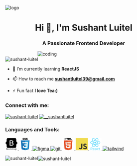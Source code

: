 ![logo](https://miro.medium.com/v2/resize:fit:1358/1*U62pEikCBvM1gjIDlAry7Q.png)
<h1 align="center">Hi 👋, I'm Sushant Luitel</h1>
<h3 align="center">A Passionate Frontend Developer</h3>

<img align="right" alt="coding" width="400" src="https://media3.giphy.com/media/fwbZnTftCXVocKzfxR/giphy.gif?cid=ecf05e47k2t2fn7hkqwtg2h44hrscgsa2td8fbnafzoyu9n5&ep=v1_gifs_search&rid=giphy.gif&ct=g">

<p align="left"> <img src="https://komarev.com/ghpvc/?username=sushant-luitel&label=Profile%20views&color=0e75b6&style=flat" alt="sushant-luitel" /> </p>

- 🌱 I’m currently learning **ReactJS**

- 📫 How to reach me **sushantluitel39@gmail.com**

- ⚡ Fun fact **I love Tea:)**

<h3 align="left">Connect with me:</h3>
<p align="left">
<a href="https://linkedin.com/in/sushant-luitel" target="blank"><img align="center" src="https://raw.githubusercontent.com/rahuldkjain/github-profile-readme-generator/master/src/images/icons/Social/linked-in-alt.svg" alt="sushant-luitel" height="30" width="40" /></a>
<a href="https://instagram.com/__sushantluitel" target="blank"><img align="center" src="https://raw.githubusercontent.com/rahuldkjain/github-profile-readme-generator/master/src/images/icons/Social/instagram.svg" alt="__sushantluitel" height="30" width="40" /></a>
</p>

<h3 align="left">Languages and Tools:</h3>
<p align="left"> <a href="https://getbootstrap.com" target="_blank" rel="noreferrer"> <img src="https://raw.githubusercontent.com/devicons/devicon/master/icons/bootstrap/bootstrap-plain-wordmark.svg" alt="bootstrap" width="40" height="40"/> </a> <a href="https://www.w3schools.com/css/" target="_blank" rel="noreferrer"> <img src="https://raw.githubusercontent.com/devicons/devicon/master/icons/css3/css3-original-wordmark.svg" alt="css3" width="40" height="40"/> </a> <a href="https://www.figma.com/" target="_blank" rel="noreferrer"> <img src="https://www.vectorlogo.zone/logos/figma/figma-icon.svg" alt="figma" width="40" height="40"/> </a> <a href="https://git-scm.com/" target="_blank" rel="noreferrer"> <img src="https://www.vectorlogo.zone/logos/git-scm/git-scm-icon.svg" alt="git" width="40" height="40"/> </a> <a href="https://www.w3.org/html/" target="_blank" rel="noreferrer"> <img src="https://raw.githubusercontent.com/devicons/devicon/master/icons/html5/html5-original-wordmark.svg" alt="html5" width="40" height="40"/> </a> <a href="https://developer.mozilla.org/en-US/docs/Web/JavaScript" target="_blank" rel="noreferrer"> <img src="https://raw.githubusercontent.com/devicons/devicon/master/icons/javascript/javascript-original.svg" alt="javascript" width="40" height="40"/> </a> <a href="https://reactjs.org/" target="_blank" rel="noreferrer"> <img src="https://raw.githubusercontent.com/devicons/devicon/master/icons/react/react-original-wordmark.svg" alt="react" width="40" height="40"/> </a> <a href="https://tailwindcss.com/" target="_blank" rel="noreferrer"> <img src="https://www.vectorlogo.zone/logos/tailwindcss/tailwindcss-icon.svg" alt="tailwind" width="40" height="40"/> </a> </p>

<p><img align="left" src="https://github-readme-stats.vercel.app/api/top-langs?username=sushant-luitel&show_icons=true&locale=en&layout=compact" alt="sushant-luitel" /></p>



<p><img align="center" src="https://github-readme-streak-stats.herokuapp.com/?user=sushant-luitel&" alt="sushant-luitel" /></p>
